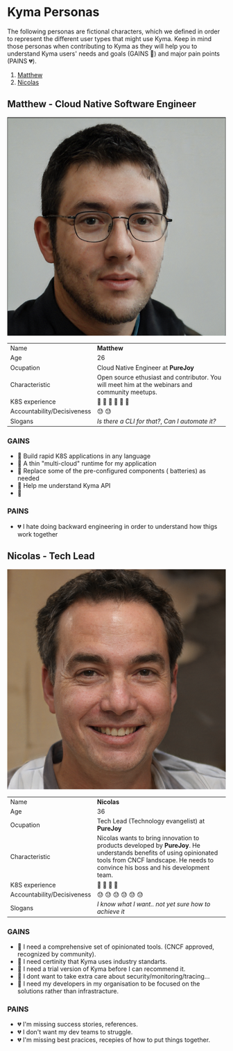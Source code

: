 # Kyma Personas

The following personas are fictional characters, which we defined in order to represent the different user types that might use Kyma. Keep in mind those personas when contributing to Kyma as they will help you to understand Kyma users' needs and goals (GAINS :green_heart:) and major pain points (PAINS :broken_heart:).

1. [Matthew](#matthew---cloud-native-software-engineer)
2. [Nicolas](#nicolas---tech-lead)

## Matthew - Cloud Native Software Engineer

![Mathew](assets/matthew.png)

|                             |                                                                                                 |
| --------------------------- | ----------------------------------------------------------------------------------------------- |
| Name                        | **Matthew**                                                                                     |
| Age                         | 26                                                                                              |
| Ocupation                   | Cloud Native Engineer at **PureJoy**                                                            |
| Characteristic              | Open source ethusiast and contributor. You will meet him at the webinars and community meetups. |
| K8S experience              | :book: :book: :book: :book: :book: :book:                                                       |
| Accountability/Decisiveness | :sweat: :sweat:                                                                                 |
| Slogans                     | _Is there a CLI for that?_, _Can I automate it?_                                                |

### GAINS

- :green_heart: Build rapid K8S applications in any language
- :green_heart: A thin "multi-cloud" runtime for my application
- :green_heart: Replace some of the pre-configured components ( batteries) as needed
- :green_heart: Help me understand Kyma API
- :green_heart:

### PAINS

- :broken_heart: I hate doing backward engineering in order to understand how thigs work together

## Nicolas - Tech Lead

![Nicolas](assets/nicolas.png)

|                             |                                                                                                                                                                                                         |
| --------------------------- | ------------------------------------------------------------------------------------------------------------------------------------------------------------------------------------------------------- |
| Name                        | **Nicolas**                                                                                                                                                                                             |
| Age                         | 36                                                                                                                                                                                                      |
| Ocupation                   | Tech Lead (Technology evangelist) at **PureJoy**                                                                                                                                                        |
| Characteristic              | Nicolas wants to bring innovation to products developed by **PureJoy**. He understands benefits of using opinionated tools from CNCF landscape. He needs to convince his boss and his development team. |
| K8S experience              | :book: :book: :book: :book:                                                                                                                                                                             |
| Accountability/Decisiveness | :sweat: :sweat: :sweat: :sweat: :sweat: :sweat:                                                                                                                                                         |
| Slogans                     | _I know what I want.. not yet sure how to achieve it_                                                                                                                                                   |

### GAINS

- :green_heart: I need a comprehensive set of opinionated tools. (CNCF approved, recognized by community).
- :green_heart: I need certinity that Kyma uses industry standarts.
- :green_heart: I need a trial version of Kyma before I can recommend it.
- :green_heart: I dont want to take extra care about security/monitoring/tracing...
- :green_heart: I need my developers in my organisation to be focused on the solutions rather than infrastracture.

### PAINS

- :broken_heart: I'm missing success stories, references.
- :broken_heart: I don't want my dev teams to struggle.
- :broken_heart: I'm missing best pracices, recepies of how to put things together.

